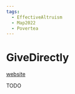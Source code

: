 ```yaml
---
tags:
  - EffectiveAltruism
  - Map2022
  - Povertea
---
```

# GiveDirectly

[website](https://www.givedirectly.org)

TODO

